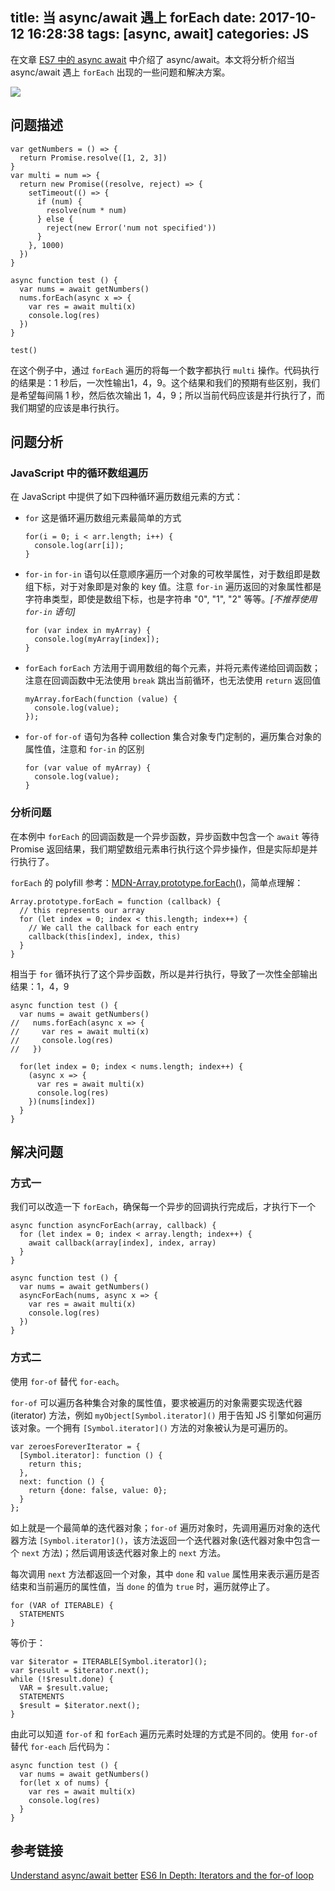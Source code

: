 title: 当 async/await 遇上 forEach
date: 2017-10-12 16:28:38
tags: [async, await]
categories: JS
---


在文章 [ES7 中的 async await](https://objcer.com/2017/10/11/Async-Await/) 中介绍了 async/await。本文将分析介绍当 async/await 遇上 `forEach` 出现的一些问题和解决方案。

![](http://cdn.objcer.com/1-pWGJIKats-zuumA3RQNEWQ.jpeg)

<!-- more -->

## 问题描述
```
var getNumbers = () => {
  return Promise.resolve([1, 2, 3])
}
var multi = num => {
  return new Promise((resolve, reject) => {
    setTimeout(() => {
      if (num) {
        resolve(num * num)
      } else {
        reject(new Error('num not specified'))
      }
    }, 1000)
  })
}

async function test () {
  var nums = await getNumbers()
  nums.forEach(async x => {
    var res = await multi(x)
    console.log(res)
  })
}

test()
```

在这个例子中，通过 `forEach` 遍历的将每一个数字都执行 `multi` 操作。代码执行的结果是：1 秒后，一次性输出1，4，9。这个结果和我们的预期有些区别，我们是希望每间隔 1 秒，然后依次输出 1，4，9；所以当前代码应该是并行执行了，而我们期望的应该是串行执行。

## 问题分析

### JavaScript 中的循环数组遍历
在 JavaScript 中提供了如下四种循环遍历数组元素的方式：
- `for`
  这是循环遍历数组元素最简单的方式
  ```
  for(i = 0; i < arr.length; i++) {
    console.log(arr[i]);
  }
  ```
- `for-in`
  `for-in` 语句以任意顺序遍历一个对象的可枚举属性，对于数组即是数组下标，对于对象即是对象的 key 值。注意 `for-in` 遍历返回的对象属性都是字符串类型，即使是数组下标，也是字符串 "0", "1", "2" 等等。*[不推荐使用 `for-in` 语句]*
  ```
  for (var index in myArray) {
    console.log(myArray[index]);
  }
  ```

- `forEach`
  `forEach` 方法用于调用数组的每个元素，并将元素传递给回调函数；注意在回调函数中无法使用 `break` 跳出当前循环，也无法使用 `return` 返回值
  ```
  myArray.forEach(function (value) {
    console.log(value);
  });
  ```

- `for-of`
  `for-of` 语句为各种 collection 集合对象专门定制的，遍历集合对象的属性值，注意和 `for-in` 的区别
  ```
  for (var value of myArray) {
    console.log(value);
  }
  ```

### 分析问题
在本例中 `forEach` 的回调函数是一个异步函数，异步函数中包含一个 `await` 等待 Promise 返回结果，我们期望数组元素串行执行这个异步操作，但是实际却是并行执行了。

`forEach` 的 polyfill 参考：[MDN-Array.prototype.forEach()](https://developer.mozilla.org/zh-CN/docs/Web/JavaScript/Reference/Global_Objects/Array/forEach)，简单点理解：

```
Array.prototype.forEach = function (callback) {
  // this represents our array
  for (let index = 0; index < this.length; index++) {
    // We call the callback for each entry
    callback(this[index], index, this)
  }
}
```

相当于 `for` 循环执行了这个异步函数，所以是并行执行，导致了一次性全部输出结果：1，4，9
```
async function test () {
  var nums = await getNumbers()
//   nums.forEach(async x => {
//     var res = await multi(x)
//     console.log(res)
//   })

  for(let index = 0; index < nums.length; index++) {
    (async x => {
      var res = await multi(x)
      console.log(res)
    })(nums[index])
  }
}
```

## 解决问题

### 方式一
我们可以改造一下 `forEach`，确保每一个异步的回调执行完成后，才执行下一个
```
async function asyncForEach(array, callback) {
  for (let index = 0; index < array.length; index++) {
    await callback(array[index], index, array)
  }
}

async function test () {
  var nums = await getNumbers()
  asyncForEach(nums, async x => {
    var res = await multi(x)
    console.log(res)
  })
}
```

### 方式二
使用 `for-of` 替代 `for-each`。

`for-of` 可以遍历各种集合对象的属性值，要求被遍历的对象需要实现迭代器 (iterator) 方法，例如 `myObject[Symbol.iterator]()` 用于告知 JS 引擎如何遍历该对象。一个拥有 `[Symbol.iterator]()` 方法的对象被认为是可遍历的。

```
var zeroesForeverIterator = {
  [Symbol.iterator]: function () {
    return this;
  },
  next: function () {
    return {done: false, value: 0};
  }
};
```

如上就是一个最简单的迭代器对象；`for-of` 遍历对象时，先调用遍历对象的迭代器方法 `[Symbol.iterator]()`，该方法返回一个迭代器对象(迭代器对象中包含一个 `next` 方法)；然后调用该迭代器对象上的 `next` 方法。

每次调用 `next` 方法都返回一个对象，其中 `done` 和 `value` 属性用来表示遍历是否结束和当前遍历的属性值，当 `done` 的值为 `true` 时，遍历就停止了。

```
for (VAR of ITERABLE) {
  STATEMENTS
}
```
等价于：
```
var $iterator = ITERABLE[Symbol.iterator]();
var $result = $iterator.next();
while (!$result.done) {
  VAR = $result.value;
  STATEMENTS
  $result = $iterator.next();
}
```

由此可以知道 `for-of` 和 `forEach` 遍历元素时处理的方式是不同的。使用 `for-of` 替代 `for-each` 后代码为：
```
async function test () {
  var nums = await getNumbers()
  for(let x of nums) {
    var res = await multi(x)
    console.log(res)
  }
}
```

## 参考链接
[Understand async/await better](https://codeburst.io/understand-async-await-better-7a03aeba60fe)
[ES6 In Depth: Iterators and the for-of loop](https://hacks.mozilla.org/2015/04/es6-in-depth-iterators-and-the-for-of-loop/)